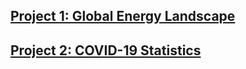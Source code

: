 ## [Project 1: Global Energy Landscape](https://github.com/chaficazar/PortfolioProjects/blob/main/Project%201/README.md)

## [Project 2: COVID-19 Statistics](https://github.com/chaficazar/PortfolioProjects/blob/main/Project%202/README.md)
